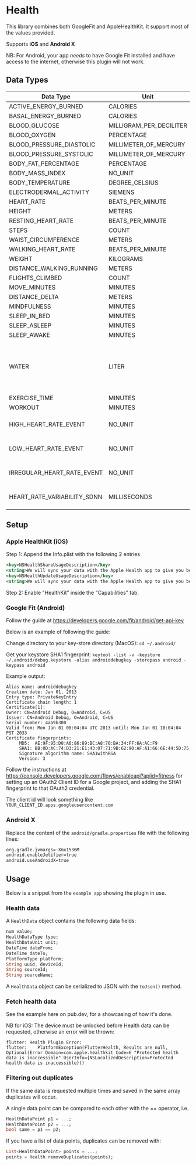 # Health

This library combines both GoogleFit and AppleHealthKit. It support most of the values provided.

Supports **iOS** and **Android X**

NB: For Android, your app _needs_ to have Google Fit installed and have access to the internet, otherwise this plugin will not work.

## Data Types

| **Data Type**               | **Unit**                | **iOS**     | **Android**  | **Comments**                                                    |
| --------------------------- | ----------------------- | ----------- | ------------ | ----------------------------------------------------------- |
| ACTIVE_ENERGY_BURNED        | CALORIES                | yes         | yes          |                                                             |
| BASAL_ENERGY_BURNED         | CALORIES                | yes         |              |                                                             |
| BLOOD_GLUCOSE               | MILLIGRAM_PER_DECILITER | yes         | yes          |                                                             |
| BLOOD_OXYGEN                | PERCENTAGE              | yes         | yes          |                                                             |
| BLOOD_PRESSURE_DIASTOLIC    | MILLIMETER_OF_MERCURY   | yes         | yes          |                                                             |
| BLOOD_PRESSURE_SYSTOLIC     | MILLIMETER_OF_MERCURY   | yes         | yes          |                                                             |
| BODY_FAT_PERCENTAGE         | PERCENTAGE              | yes         | yes          |                                                             |
| BODY_MASS_INDEX             | NO_UNIT                 | yes         | yes          |                                                             |
| BODY_TEMPERATURE            | DEGREE_CELSIUS          | yes         | yes          |                                                             |
| ELECTRODERMAL_ACTIVITY      | SIEMENS                 | yes         |              |                                                             |
| HEART_RATE                  | BEATS_PER_MINUTE        | yes         | yes          |                                                             |
| HEIGHT                      | METERS                  | yes         | yes          |                                                             |
| RESTING_HEART_RATE          | BEATS_PER_MINUTE        | yes         |              |                                                             |
| STEPS                       | COUNT                   | yes         | yes          |                                                             |
| WAIST_CIRCUMFERENCE         | METERS                  | yes         |              |                                                             |
| WALKING_HEART_RATE          | BEATS_PER_MINUTE        | yes         |              |                                                             |
| WEIGHT                      | KILOGRAMS               | yes         | yes          |                                                             |
| DISTANCE_WALKING_RUNNING    | METERS                  | yes         |              |                                                             |
| FLIGHTS_CLIMBED             | COUNT                   | yes         |              |                                                             |
| MOVE_MINUTES                | MINUTES                 |             | yes          |                                                             |
| DISTANCE_DELTA              | METERS                  | yes         |              |                                                             |
| MINDFULNESS                 | MINUTES                 | yes         |              |                                                             |
| SLEEP_IN_BED                | MINUTES                 | yes         | yes          |                                                             |
| SLEEP_ASLEEP                | MINUTES                 | yes         | yes          |                                                             |
| SLEEP_AWAKE                 | MINUTES                 | yes         | yes          |                                                             |
| WATER                       | LITER                   | yes         | yes          | On Android water requires a 3rd party app to be registered. |
| EXERCISE_TIME               | MINUTES                 | yes         |              |                                                             |
| WORKOUT                     | MINUTES                 | yes         |              |                                                             |
| HIGH_HEART_RATE_EVENT       | NO_UNIT                 | yes         |              | Requires Apple Watch                                        |
| LOW_HEART_RATE_EVENT        | NO_UNIT                 | yes         |              | Requires Apple Watch                                        |
| IRREGULAR_HEART_RATE_EVENT  | NO_UNIT                 | yes         |              | Requires Apple Watch                                        |
| HEART_RATE_VARIABILITY_SDNN | MILLISECONDS            | yes         |              | Requires Apple Watch                                        |


## Setup

### Apple HealthKit (iOS)

Step 1: Append the Info.plist with the following 2 entries

```xml
<key>NSHealthShareUsageDescription</key>
<string>We will sync your data with the Apple Health app to give you better insights</string>
<key>NSHealthUpdateUsageDescription</key>
<string>We will sync your data with the Apple Health app to give you better insights</string>
```

Step 2: Enable "HealthKit" inside the "Capabilities" tab.

### Google Fit (Android)

Follow the guide at https://developers.google.com/fit/android/get-api-key

Below is an example of following the guide:

Change directory to your key-store directory (MacOS):
`cd ~/.android/`

Get your keystore SHA1 fingerprint:
`keytool -list -v -keystore ~/.android/debug.keystore -alias androiddebugkey -storepass android -keypass android`

Example output:

```
Alias name: androiddebugkey
Creation date: Jan 01, 2013
Entry type: PrivateKeyEntry
Certificate chain length: 1
Certificate[1]:
Owner: CN=Android Debug, O=Android, C=US
Issuer: CN=Android Debug, O=Android, C=US
Serial number: 4aa9b300
Valid from: Mon Jan 01 08:04:04 UTC 2013 until: Mon Jan 01 18:04:04 PST 2033
Certificate fingerprints:
     MD5:  AE:9F:95:D0:A6:86:89:BC:A8:70:BA:34:FF:6A:AC:F9
     SHA1: BB:0D:AC:74:D3:21:E1:43:07:71:9B:62:90:AF:A1:66:6E:44:5D:75
     Signature algorithm name: SHA1withRSA
     Version: 3
```

Follow the instructions at https://console.developers.google.com/flows/enableapi?apiid=fitness for setting up an OAuth2 Client ID for a Google project, and adding the SHA1 fingerprint to that OAuth2 credential.

The client id will look something like `YOUR_CLIENT_ID.apps.googleusercontent.com`

### Android X

Replace the content of the `android/gradle.properties` file with the following lines:

```bash
org.gradle.jvmargs=-Xmx1536M
android.enableJetifier=true
android.useAndroidX=true
```

## Usage

Below is a snippet from the `example app` showing the plugin in use.

### Health data

A `HealthData` object contains the following data fields:

```dart
num value;
HealthDataType type;
HealthDataUnit unit;
DateTime dateFrom;
DateTime dateTo;
PlatformType platform;
String uuid, deviceId;
String sourceId;
String sourceName;
```

A `HealthData` object can be serialized to JSON with the `toJson()` method.

### Fetch health data

See the example here on pub.dev, for a showcasing of how it's done.

NB for iOS: The device must be unlocked before Health data can be requested, otherwise an error will be thrown:

```
flutter: Health Plugin Error:
flutter: 	PlatformException(FlutterHealth, Results are null, Optional(Error Domain=com.apple.healthkit Code=6 "Protected health data is inaccessible" UserInfo={NSLocalizedDescription=Protected health data is inaccessible}))
```

### Filtering out duplicates

If the same data is requested multiple times and saved in the same array duplicates will occur.

A single data point can be compared to each other with the == operator, i.e.

```dart
HealthDataPoint p1 = ...;
HealthDataPoint p2 = ...;
bool same = p1 == p2;
```

If you have a list of data points, duplicates can be removed with:

```dart
List<HealthDataPoint> points = ...;
points = Health.removeDuplicates(points);
```
